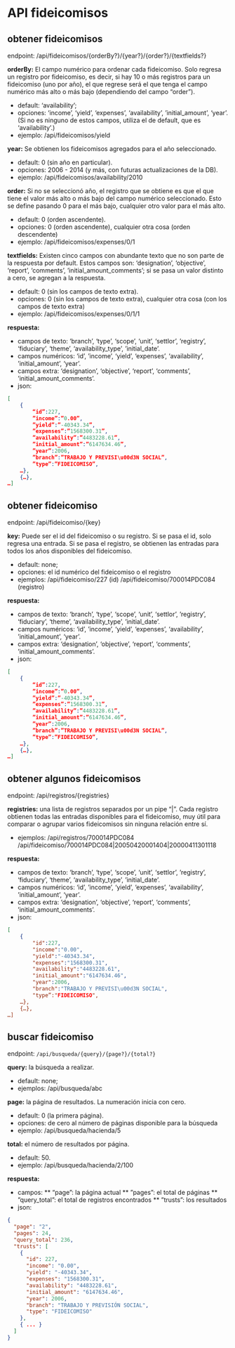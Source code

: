 # API fideicomisos

## obtener fideicomisos
endpoint:
/api/fideicomisos/{orderBy?}/{year?}/{order?}/{textfields?}

**orderBy:** El campo numérico para ordenar cada fideicomiso. Solo regresa un registro por fideicomiso, es decir, si hay 10 o más registros para un fideicomiso (uno por año), el que regrese será el que tenga el campo numérico más alto o más bajo (dependiendo del campo “order”).
* default: ‘availability’;
* opciones: ‘income’, ‘yield’, ‘expenses’, ‘availability’, ’initial_amount’, ‘year’. (Si no es ninguno de estos campos, utiliza el de default, que es ‘availability’.)
* ejemplo: /api/fideicomisos/yield

**year:** Se obtienen los fideicomisos agregados para el año seleccionado.
* default: 0 (sin año en particular).
* opciones: 2006 - 2014 (y más, con futuras actualizaciones de la DB).
* ejemplo: /api/fideicomisos/availability/2010

**order:** Si no se seleccionó año, el registro que se obtiene es que el que tiene el valor más alto o más bajo del campo numérico seleccionado. Esto se define pasando 0 para el más bajo, cualquier otro  valor para el más alto.
* default: 0 (orden ascendente).
* opciones: 0 (orden ascendente), cualquier otra cosa (orden descendente)  
* ejemplo: /api/fideicomisos/expenses/0/1

**textfields:** Existen cinco campos con abundante texto que no son parte de la respuesta por default. Estos campos son: ‘designation’, ‘objective’, ‘report’, ‘comments’, ’initial_amount_comments’; si se pasa un valor distinto a cero, se agregan a la respuesta.
* default: 0 (sin los campos de texto extra).
* opciones: 0 (sin los campos de texto extra), cualquier otra cosa (con los campos de texto extra)  
* ejemplo: /api/fideicomisos/expenses/0/1/1

**respuesta:**
* campos de texto: ‘branch’, ‘type’, ‘scope’, ‘unit’, ‘settlor’, ’registry’, ‘fiduciary’, ‘theme’, ‘availability_type’, ’initial_date’.
* campos numéricos: ‘id’, ’income’, ‘yield’, ‘expenses’, ‘availability’, ’initial_amount’, ‘year’.
* campos extra: ‘designation’, ‘objective’, ‘report’, ‘comments’, ’initial_amount_comments’.
* json: 
```json
[
	{
		“id”:227,
		”income”:”0.00”,
		”yield”:”-40343.34”,
		”expenses”:”1568300.31”,
		”availability”:”4483228.61”,
		”initial_amount”:”6147634.46”,
		”year”:2006,
		”branch”:”TRABAJO Y PREVISI\u00d3N SOCIAL”,
		”type”:”FIDEICOMISO”, 
	…}, 
	{…}, 
…]
```
## obtener fideicomiso
endpoint:
/api/fideicomiso/{key}

**key:** Puede ser el id del fideicomiso o su registro. Si se pasa el id, solo regresa una entrada. Si se pasa el registro, se obtienen las entradas para todos los años disponibles del fideicomiso.
* default: none;
* opciones: el id numérico del fideicomiso o el registro
* ejemplos: 
/api/fideicomiso/227 (id)
/api/fideicomiso/700014PDC084 (registro)

**respuesta:**
* campos de texto: ‘branch’, ‘type’, ‘scope’, ‘unit’, ‘settlor’, ’registry’, ‘fiduciary’, ‘theme’, ‘availability_type’, ’initial_date’.
* campos numéricos: ‘id’, ’income’, ‘yield’, ‘expenses’, ‘availability’, ’initial_amount’, ‘year’.
* campos extra: ‘designation’, ‘objective’, ‘report’, ‘comments’, ’initial_amount_comments’.
* json: 
```json
[
	{
		“id”:227,
		”income”:”0.00”,
		”yield”:”-40343.34”,
		”expenses”:”1568300.31”,
		”availability”:”4483228.61”,
		”initial_amount”:”6147634.46”,
		”year”:2006,
		”branch”:”TRABAJO Y PREVISI\u00d3N SOCIAL”,
		”type”:”FIDEICOMISO”, 
	…}, 
	{…}, 
…]
```
## obtener algunos fideicomisos
endpoint:
/api/registros/{registries}

**registries:** una lista de registros separados por un pipe “|”. Cada registro obtienen todas las entradas disponibles para el fideicomiso, muy útil para comparar o agrupar varios fideicomisos sin ninguna relación entre sí. 

* ejemplos: 
/api/registros/700014PDC084
/api/fideicomiso/700014PDC084|20050420001404|20000411301118

**respuesta:**
* campos de texto: ‘branch’, ‘type’, ‘scope’, ‘unit’, ‘settlor’, ’registry’, ‘fiduciary’, ‘theme’, ‘availability_type’, ’initial_date’.
* campos numéricos: ‘id’, ’income’, ‘yield’, ‘expenses’, ‘availability’, ’initial_amount’, ‘year’.
* campos extra: ‘designation’, ‘objective’, ‘report’, ‘comments’, ’initial_amount_comments’.
* json: 
```json
[
	{
		"id":227,
		"income":"0.00",
		"yield":"-40343.34",
		"expenses":"1568300.31",
		"availability":"4483228.61",
		"initial_amount":"6147634.46",
		"year":2006,
		"branch":"TRABAJO Y PREVISI\u00d3N SOCIAL",
		"type”:"FIDEICOMISO", 
	…}, 
	{…}, 
…]
```

## buscar fideicomiso
endpoint:
`/api/busqueda/{query}/{page?}/{total?}`

**query:** la búsqueda a realizar.
* default: none;
* ejemplos: 
/api/busqueda/abc

**page:** la página de resultados. La numeración inicia con cero. 
* default: 0 (la primera página).
* opciones: de cero al número de páginas disponible para la búsqueda
* ejemplo: /api/busqueda/hacienda/5

**total:** el número de resultados por página. 
* default: 50.
* ejemplo: /api/busqueda/hacienda/2/100

**respuesta:**
* campos: 
** “page”: la página actual
** ”pages”: el total de páginas
** ”query_total”: el total de registros encontrados
** ”trusts”: los resultados
* json: 
```json
{
  "page": "2",
  "pages": 24,
  "query_total": 236,
  "trusts": [
    {
      "id": 227,
      "income": "0.00",
      "yield": "-40343.34",
      "expenses": "1568300.31",
      "availability": "4483228.61",
      "initial_amount": "6147634.46",
      "year": 2006,
      "branch": "TRABAJO Y PREVISIÓN SOCIAL",
      "type": "FIDEICOMISO"
    },
    { ... }
  ]
}
